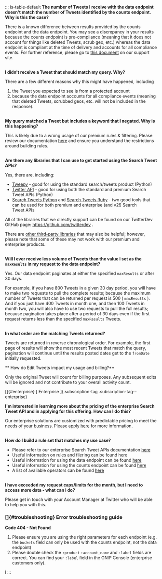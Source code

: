 ::: is-table-default
**The number of Tweets I receive with the data endpoint doesn\'t match
the number of Tweets identified by the counts endpoint. Why is this the
case?**

There is a known difference between results provided by the counts
endpoint and the data endpoint. You may see a discrepancy in your
results because the counts endpoint is pre-compliance (meaning that it
does not account for things like deleted Tweets, scrub geo, etc.)
whereas the data endpoint is compliant at the time of delivery and
accounts for all compliance events. For further reference, please go to
[this
document](/content/developer-twitter/en/docs/tweets/search/api-reference/premium-search#CountsEndpoint)
on our support site.

**\
I didn\'t receive a Tweet that should match my query. Why?**

There are a few different reasons why this might have happened,
including

1.  the Tweet you expected to see is from a protected account
2.  because the data endpoint accounts for all compliance events
    (meaning that deleted Tweets, scrubbed geos, etc. will not be
    included in the response).

**\
My query matched a Tweet but includes a keyword that I negated. Why is
this happening?**

This is likely due to a wrong usage of our premium rules & filtering.
Please review our documentation
[here](/en/docs/tweets/rules-and-filtering/guides/using-premium-operators)
and ensure you understand the restrictions around building rules.

**\
Are there any libraries that I can use to get started using the Search
Tweet APIs?**

Yes, there are, including:

-   [Tweepy](http://www.tweepy.org/) - good for using the standard
    search/tweets product (Python)
-   [Twitter API](https://github.com/geduldig/TwitterAPI) - good for
    using both the standard and premium Search Tweet APIs (Python)
-   [Search Tweets
    Python](https://github.com/twitterdev/search-tweets-python) and
    [Search Tweets
    Ruby](https://github.com/twitterdev/search-tweets-ruby) - two good
    tools that can be used for both premium and enterprise (and v2!)
    Search Tweet APIs

All of the libraries that we directly support can be found on our
TwitterDev GitHub page: <https://github.com/twitterdev> .

There are [other third-party
libraries](/en/docs/developer-utilities/twitter-libraries) that may also
be helpful; however, please note that some of these may not work with
our premium and enterprise products.

**\
Will I ever receive less volume of Tweets than the value I set as the
` maxResults ` in my request to the data endpoint?**

Yes. Our data endpoint paginates at either the specified ` maxResults `
or after 30 days.

For example, if you have 800 Tweets in a given 30 day period, you will
have to make two requests to pull the complete results; because the
maximum number of Tweets that can be returned per request is 500 (
` maxResults ` ). And if you just have 400 Tweets in month one, and then
100 Tweets in month two, you will also have to use two requests to pull
the full results; because pagination takes place after a period of 30
days even if the first request returns less than the specified
` maxResults ` Tweets.

**\
In what order are the matching Tweets returned?**

Tweets are returned in reverse chronological order. For example, the
first page of results will show the most recent Tweets that match the
query, pagination will continue until the results posted dates get to
the ` fromDate ` initially requested.

** How do Edit Tweets impact my usage and billing?**

Only the original Tweet will count for billing purposes. Any subsequent
edits will be ignored and not contribute to your overall activity count.

[]{#enterprise} [ Enterprise ]{.subscription-tag
.subscription-tag--enterprise}

**I\'m interested in learning more about the pricing of the enterprise
Search Tweet API and in applying for this offering. How can I do this?**

Our enterprise solutions are customized with predictable pricing to meet
the needs of your business. Please apply
[here](/content/developer-twitter/en/enterprise-application) for more
information.

**\
How do I build a rule set that matches my use case?**

-   Please refer to our enterprise Search Tweet APIs documentation
    [here](/content/developer-twitter/en/docs/twitter-api/enterprise/search-api/api-reference/enterprise-search)
-   Useful information on rules and filering can be found
    [here](/content/developer-twitter/en/docs/twitter-api/enterprise/rules-and-filtering/guides/using-enterprise-operators)
-   Useful information for using the data endpoint can be found
    [here](/content/developer-twitter/en/docs/twitter-api/enterprise/search-api/api-reference/enterprise-search#DataEndpoint)
-   Useful information for using the counts endpoint can be found
    [here](/content/developer-twitter/en/docs/twitter-api/enterprise/search-api/api-reference/enterprise-search#CountsEndpoint)
-   A list of available operators can be found
    [here](/content/developer-twitter/en/docs/twitter-api/enterprise/search-api/overview#AvailableOperators)

**\
I have exceeded my request caps/limits for the month, but I need to
access more data - what can I do?**

Please get in touch with your Account Manager at Twitter who will be
able to help you with this.

### []{#troubleshooting} Error troubleshooting guide

**Code 404 - Not Found**

1.  Please ensure you are using the right parameters for each endpoint
    (e.g. the ` buckets ` field can only be used with the counts
    endpoint, not the data endpoint)
2.  Please double check the ` :product ` ` :account_name ` and
    ` :label ` fields are correct. You can find your ` :label ` field in
    the GNIP Console (enterprise customers only).

l
:::
